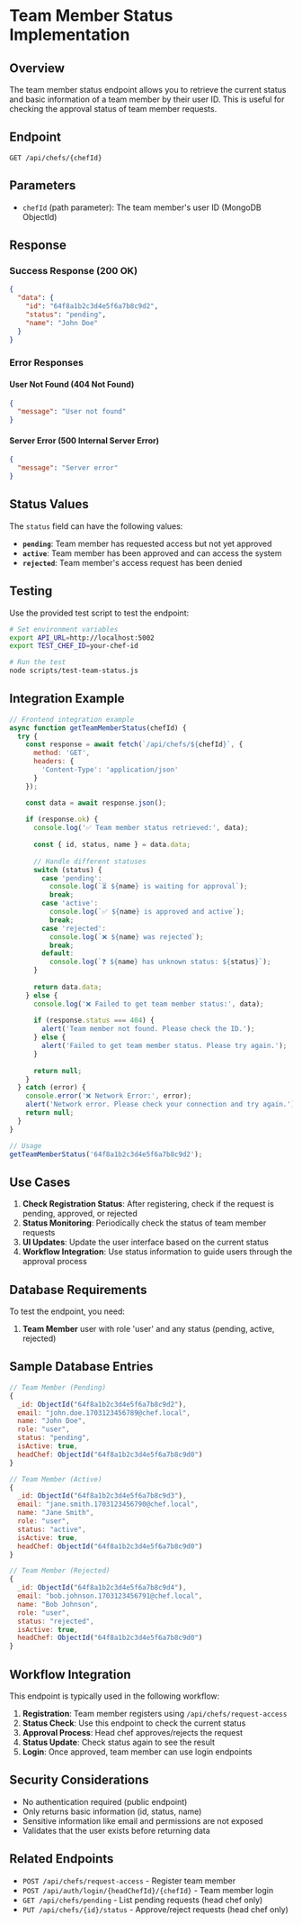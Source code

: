 # Team Member Status Implementation

## Overview

The team member status endpoint allows you to retrieve the current status and basic information of a team member by their user ID. This is useful for checking the approval status of team member requests.

## Endpoint

```
GET /api/chefs/{chefId}
```

## Parameters

- `chefId` (path parameter): The team member's user ID (MongoDB ObjectId)

## Response

### Success Response (200 OK)

```json
{
  "data": {
    "id": "64f8a1b2c3d4e5f6a7b8c9d2",
    "status": "pending",
    "name": "John Doe"
  }
}
```

### Error Responses

#### User Not Found (404 Not Found)
```json
{
  "message": "User not found"
}
```

#### Server Error (500 Internal Server Error)
```json
{
  "message": "Server error"
}
```

## Status Values

The `status` field can have the following values:

- **`pending`**: Team member has requested access but not yet approved
- **`active`**: Team member has been approved and can access the system
- **`rejected`**: Team member's access request has been denied

## Testing

Use the provided test script to test the endpoint:

```bash
# Set environment variables
export API_URL=http://localhost:5002
export TEST_CHEF_ID=your-chef-id

# Run the test
node scripts/test-team-status.js
```

## Integration Example

```javascript
// Frontend integration example
async function getTeamMemberStatus(chefId) {
  try {
    const response = await fetch(`/api/chefs/${chefId}`, {
      method: 'GET',
      headers: {
        'Content-Type': 'application/json'
      }
    });

    const data = await response.json();
    
    if (response.ok) {
      console.log('✅ Team member status retrieved:', data);
      
      const { id, status, name } = data.data;
      
      // Handle different statuses
      switch (status) {
        case 'pending':
          console.log(`⏳ ${name} is waiting for approval`);
          break;
        case 'active':
          console.log(`✅ ${name} is approved and active`);
          break;
        case 'rejected':
          console.log(`❌ ${name} was rejected`);
          break;
        default:
          console.log(`❓ ${name} has unknown status: ${status}`);
      }
      
      return data.data;
    } else {
      console.log('❌ Failed to get team member status:', data);
      
      if (response.status === 404) {
        alert('Team member not found. Please check the ID.');
      } else {
        alert('Failed to get team member status. Please try again.');
      }
      
      return null;
    }
  } catch (error) {
    console.error('❌ Network Error:', error);
    alert('Network error. Please check your connection and try again.');
    return null;
  }
}

// Usage
getTeamMemberStatus('64f8a1b2c3d4e5f6a7b8c9d2');
```

## Use Cases

1. **Check Registration Status**: After registering, check if the request is pending, approved, or rejected
2. **Status Monitoring**: Periodically check the status of team member requests
3. **UI Updates**: Update the user interface based on the current status
4. **Workflow Integration**: Use status information to guide users through the approval process

## Database Requirements

To test the endpoint, you need:

1. **Team Member** user with role 'user' and any status (pending, active, rejected)

## Sample Database Entries

```javascript
// Team Member (Pending)
{
  _id: ObjectId("64f8a1b2c3d4e5f6a7b8c9d2"),
  email: "john.doe.1703123456789@chef.local",
  name: "John Doe",
  role: "user",
  status: "pending",
  isActive: true,
  headChef: ObjectId("64f8a1b2c3d4e5f6a7b8c9d0")
}

// Team Member (Active)
{
  _id: ObjectId("64f8a1b2c3d4e5f6a7b8c9d3"),
  email: "jane.smith.1703123456790@chef.local",
  name: "Jane Smith",
  role: "user",
  status: "active",
  isActive: true,
  headChef: ObjectId("64f8a1b2c3d4e5f6a7b8c9d0")
}

// Team Member (Rejected)
{
  _id: ObjectId("64f8a1b2c3d4e5f6a7b8c9d4"),
  email: "bob.johnson.1703123456791@chef.local",
  name: "Bob Johnson",
  role: "user",
  status: "rejected",
  isActive: true,
  headChef: ObjectId("64f8a1b2c3d4e5f6a7b8c9d0")
}
```

## Workflow Integration

This endpoint is typically used in the following workflow:

1. **Registration**: Team member registers using `/api/chefs/request-access`
2. **Status Check**: Use this endpoint to check the current status
3. **Approval Process**: Head chef approves/rejects the request
4. **Status Update**: Check status again to see the result
5. **Login**: Once approved, team member can use login endpoints

## Security Considerations

- No authentication required (public endpoint)
- Only returns basic information (id, status, name)
- Sensitive information like email and permissions are not exposed
- Validates that the user exists before returning data

## Related Endpoints

- `POST /api/chefs/request-access` - Register team member
- `POST /api/auth/login/{headChefId}/{chefId}` - Team member login
- `GET /api/chefs/pending` - List pending requests (head chef only)
- `PUT /api/chefs/{id}/status` - Approve/reject requests (head chef only)
